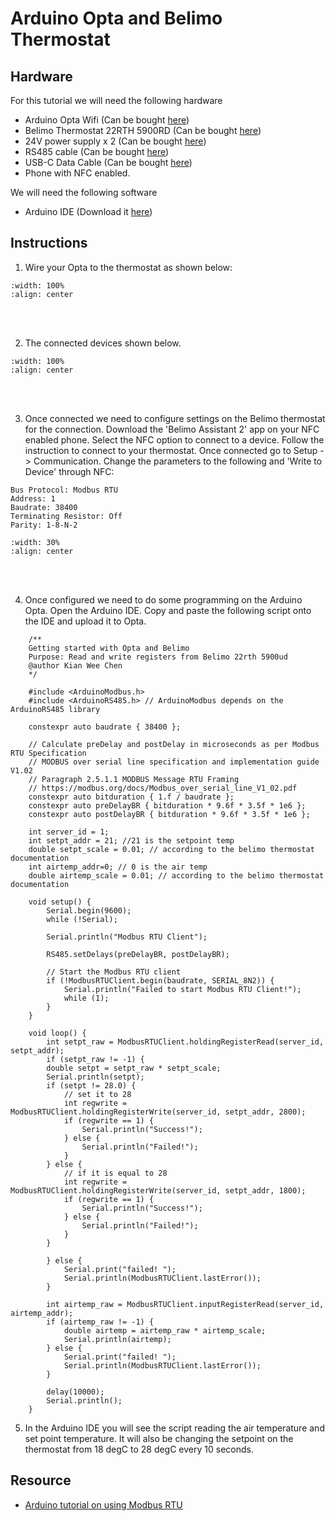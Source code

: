 # Arduino Opta and Belimo Thermostat

## Hardware
For this tutorial we will need the following hardware

- Arduino Opta Wifi (Can be bought <a href="https://store.arduino.cc/products/opta-wifi?queryID=undefined" target="_blank">here</a>)
- Belimo Thermostat 22RTH 5900RD (Can be bought <a href="https://blackhawksupply.com/products/belimo-22rth-5900d?variant=39943328530528" target="_blank">here</a>)
- 24V power supply x 2 (Can be bought <a href="https://www.amazon.com/dp/B09281KTS8?ref=nb_sb_ss_w_as-reorder_k1_1_5&amp=&crid=2KKGJ6OCSOW31&amp=&sprefix=24+v+" target="_blank">here</a>)
- RS485 cable (Can be bought <a href="https://www.amazon.com/Custom-Cable-Connection-Conductor-Stranded/dp/B0DN8LBHVX/ref=sr_1_9?crid=2EF2MFSKE9GUN&dib=eyJ2IjoiMSJ9.ZAoXBHFAV3jQ649WESWLq7Fblh5kXmKAn1_op-ndrzo37jN83uGhdVz5CY4HlBjQX9DCS-Ay3BZ7cFtt-JEgYeZLjRaJMMP26yjvnQ8zoEum73c-2KSAm87qCudWMXyR7YtPswt5J-ssUUhkjlNT7TtXm6oFdM9Ort6cTMzfElhz7hfXuk8E5avDdm2bNu0bUcXjIR2dtJ0tv0KNl6ZxajMCDLxkTX1-6YbI9sAGEAY.wfyvcxwkvMGA_17ZK3BV3J_2LgEdFHk3WgHqKTdz2SA&dib_tag=se&keywords=rs485%2Bcable%2B3%2Bwire&qid=1746563660&sprefix=rs485%2Bcable%2B3%2Bwire%2Caps%2C71&sr=8-9&th=1" target="_blank">here</a>)
- USB-C Data Cable (Can be bought <a href="https://www.amazon.com/dp/B087JMJSVC?ref=nb_sb_ss_w_as-reorder_k0_1_16&amp=&crid=3V52YX7OEX7W9&sprefix=usb%2Bc%2Bdata%2Bcable&th=1" target="_blank">here</a>)
- Phone with NFC enabled.

We will need the following software

- Arduino IDE (Download it <a href="https://www.arduino.cc/en/software/" target="_blank">here</a>)

## Instructions
1. Wire your Opta to the thermostat as shown below:
```{image} ../../_static/opta_tstat/opta_tstat1.png
:width: 100%
:align: center
```
<br/><br/>

2. The connected devices shown below.
```{image} ../../_static/opta_tstat/opta_tstat2.jpg
:width: 100%
:align: center
```
<br/><br/>

3. Once connected we need to configure settings on the Belimo thermostat for the connection. Download the 'Belimo Assistant 2' app on your NFC enabled phone. Select the NFC option to connect to a device. Follow the instruction to connect to your thermostat. Once connected go to Setup -> Communication. Change the parameters to the following and 'Write to Device' through NFC:
```
Bus Protocol: Modbus RTU
Address: 1
Baudrate: 38400
Terminating Resistor: Off
Parity: 1-8-N-2
```
```{image} ../../_static/opta_tstat/opta_tstat3.png
:width: 30%
:align: center
```
<br/><br/>

4. Once configured we need to do some programming on the Arduino Opta. Open the Arduino IDE. Copy and paste the following script onto the IDE and upload it to Opta.
``` {dropdown} read_belimo_tstat
    /**
    Getting started with Opta and Belimo
    Purpose: Read and write registers from Belimo 22rth 5900ud
    @author Kian Wee Chen
    */

    #include <ArduinoModbus.h>
    #include <ArduinoRS485.h> // ArduinoModbus depends on the ArduinoRS485 library

    constexpr auto baudrate { 38400 };

    // Calculate preDelay and postDelay in microseconds as per Modbus RTU Specification
    // MODBUS over serial line specification and implementation guide V1.02
    // Paragraph 2.5.1.1 MODBUS Message RTU Framing
    // https://modbus.org/docs/Modbus_over_serial_line_V1_02.pdf
    constexpr auto bitduration { 1.f / baudrate };
    constexpr auto preDelayBR { bitduration * 9.6f * 3.5f * 1e6 };
    constexpr auto postDelayBR { bitduration * 9.6f * 3.5f * 1e6 };

    int server_id = 1;
    int setpt_addr = 21; //21 is the setpoint temp
    double setpt_scale = 0.01; // according to the belimo thermostat documentation
    int airtemp_addr=0; // 0 is the air temp
    double airtemp_scale = 0.01; // according to the belimo thermostat documentation

    void setup() {
        Serial.begin(9600);
        while (!Serial);

        Serial.println("Modbus RTU Client");

        RS485.setDelays(preDelayBR, postDelayBR);

        // Start the Modbus RTU client
        if (!ModbusRTUClient.begin(baudrate, SERIAL_8N2)) {
            Serial.println("Failed to start Modbus RTU Client!");
            while (1);
        }
    }

    void loop() {
        int setpt_raw = ModbusRTUClient.holdingRegisterRead(server_id, setpt_addr);
        if (setpt_raw != -1) {
        double setpt = setpt_raw * setpt_scale;
        Serial.println(setpt);
        if (setpt != 28.0) {
            // set it to 28
            int regwrite = ModbusRTUClient.holdingRegisterWrite(server_id, setpt_addr, 2800);
            if (regwrite == 1) {
                Serial.println("Success!");    
            } else {
                Serial.println("Failed!");
            }
        } else {
            // if it is equal to 28
            int regwrite = ModbusRTUClient.holdingRegisterWrite(server_id, setpt_addr, 1800);
            if (regwrite == 1) {
                Serial.println("Success!");    
            } else {
                Serial.println("Failed!");
            }
        }

        } else {
            Serial.print("failed! ");
            Serial.println(ModbusRTUClient.lastError());
        }

        int airtemp_raw = ModbusRTUClient.inputRegisterRead(server_id, airtemp_addr);
        if (airtemp_raw != -1) {
            double airtemp = airtemp_raw * airtemp_scale;
            Serial.println(airtemp);
        } else {
            Serial.print("failed! ");
            Serial.println(ModbusRTUClient.lastError());
        }

        delay(10000);
        Serial.println();
    }
```

5. In the Arduino IDE you will see the script reading the air temperature and set point temperature. It will also be changing the setpoint on the thermostat from 18 degC to 28 degC every 10 seconds.

## Resource
- <a href="https://docs.arduino.cc/tutorials/opta/getting-started-with-modbus-rtu/" target="_blank">Arduino tutorial on using Modbus RTU</a>
